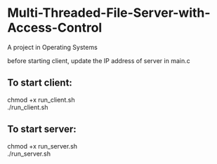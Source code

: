 # Multi-Threaded-File-Server-with-Access-Control
A project in Operating Systems

before starting client, update the IP address of server in main.c
## To start client: 

chmod +x run_client.sh<br>
./run_client.sh

## To start server:

chmod +x run_server.sh<br>
./run_server.sh

